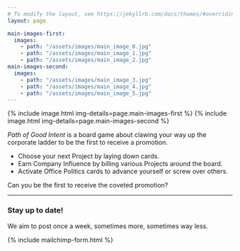 ```yaml
---
# To modify the layout, see https://jekyllrb.com/docs/themes/#overriding-theme-defaults
layout: page

main-images-first:
  images:
    - path: "/assets/images/main_image_0.jpg"
    - path: "/assets/images/main_image_1.jpg"
    - path: "/assets/images/main_image_2.jpg"
main-images-second:
  images:
    - path: "/assets/images/main_image_3.jpg"
    - path: "/assets/images/main_image_4.jpg"
    - path: "/assets/images/main_image_5.jpg"
---
```

<link rel="stylesheet" href="/assets/css/index.css">

{% include image.html img-details=page.main-images-first %}
{% include image.html img-details=page.main-images-second %}

_Path of Good Intent_ is a board game about clawing your way up the corporate ladder to be the first to receive a promotion.

* Choose your next Project by laying down cards.
* Earn Company Influence by billing various Projects around the board.
* Activate Office Politics cards to advance yourself or screw over others.

Can you be the first to receive the coveted promotion?

---

### Stay up to date!
We aim to post once a week, sometimes more, sometimes way less.

{% include mailchimp-form.html %}
